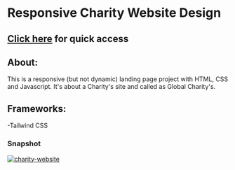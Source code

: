 
# Responsive Charity Website Design

## <a href="https://nikkihosseini.github.io/Global-Charity/">Click here</a> for quick access
## About:

This is a responsive (but not dynamic) landing page project with HTML, CSS and Javascript. It's about a Charity's site and called as Global Charity's.

## Frameworks:

-Tailwind CSS

### Snapshot
<a href="https://ibb.co/p2fT0Zc"><img src="https://i.ibb.co/VVgGjDR/charity-website.jpg" alt="charity-website" border="0"></a>
